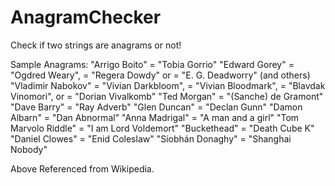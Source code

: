 # AnagramChecker
Check if two strings are anagrams or not!

Sample Anagrams:
"Arrigo Boito" = "Tobia Gorrio"
"Edward Gorey" = "Ogdred Weary", = "Regera Dowdy" or = "E. G. Deadworry" (and others)
"Vladimir Nabokov" = "Vivian Darkbloom", = "Vivian Bloodmark", = "Blavdak Vinomori", or = "Dorian Vivalkomb"
"Ted Morgan" = "(Sanche) de Gramont"
"Dave Barry" = "Ray Adverb"
"Glen Duncan" = "Declan Gunn"
"Damon Albarn" = "Dan Abnormal"
"Anna Madrigal" = "A man and a girl"
"Tom Marvolo Riddle" = "I am Lord Voldemort"
"Buckethead" = "Death Cube K"
"Daniel Clowes" = "Enid Coleslaw"
"Siobhán Donaghy" = "Shanghai Nobody"

Above Referenced from Wikipedia.
